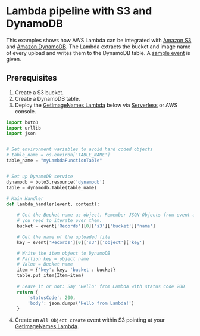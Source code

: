 # Lambda pipeline with S3 and DynamoDB

This examples shows how AWS Lambda can be integrated with [Amazon S3](https://aws.amazon.com/s3/?nc1=h_ls) and [Amazon DynamoDB](https://aws.amazon.com/dynamodb/?nc1=h_ls). The Lambda extracts the bucket and image name of every upload and writes them to the DynamoDB table. A [sample event](https://github.com/Zirkonium88/AWS/blob/master/Lambda/GetImagenames/event.json) is given.

## Prerequisites

1. Create a S3 bucket.
2. Create a DynamoDB table.
3. Deploy the [GetImageNames Lambda](https://github.com/Zirkonium88/AWS/blob/master/Lambda/GetImagenames/handler.py) below via [Serverless](https://github.com/Zirkonium88/AWS/blob/master/Lambda/ServerlessDemo/README.MD) or AWS console.

```python
import boto3
import urllib
import json


# Set environment variables to avoid hard coded objects
# table_name = os.environ['TABLE_NAME']
table_name = "myLambdaFunctionTable"


# Set up DynamoDB service
dynamodb = boto3.resource('dynamodb')
table = dynamodb.Table(table_name)

# Main Handler
def lambda_handler(event, context):
    
    # Get the Bucket name as object. Remember JSON-Objects from event are singular. Normally, 
    # you need to iterate over them.
    bucket = event['Records'][0]['s3']['bucket']['name']

    # Get the name of the uploaded file
    key = event['Records'][0]['s3']['object']['key']

    # Write the item object to DynamoDB
    # Partion key = object name
    # Value = Bucket name
    item = {'key': key, 'bucket': bucket}
    table.put_item(Item=item)
	
	# Leave it or not: Say "Hello" from Lambda with status code 200
    return {
        'statusCode': 200,
        'body': json.dumps('Hello from Lambda!')
    }
```
4. Create an `All Object create` event within S3 pointing at your [GetImageNames Lambda](https://github.com/Zirkonium88/AWS/blob/master/Lambda/GetImagenames/handler.py).